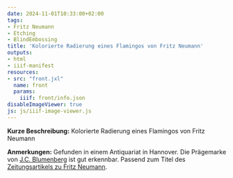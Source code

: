 ```yaml
---
date: 2024-11-01T10:33:00+02:00
tags:
- Fritz Neumann
- Etching
- BlindEmbossing
title: 'Kolorierte Radierung eines Flamingos von Fritz Neumann'
outputs:
- html
- iiif-manifest
resources:
- src: "front.jxl"
  name: front
  params:
    iiif: front/info.json
disableImageViewer: true
js: js/iiif-image-viewer.js
---
```


**Kurze Beschreibung:** Kolorierte Radierung eines Flamingos von Fritz Neumann

**Anmerkungen:** Gefunden in einem Antiquariat in Hannover. Die Prägemarke von [J.C. Blumenberg](/de/hints/j-c-b/) ist gut erkennbar. Passend zum Titel des [Zeitungsartikels zu Fritz Neumann](/de/post/fritz-neumann-spandauer-volksblatt-19-2-1972/).
